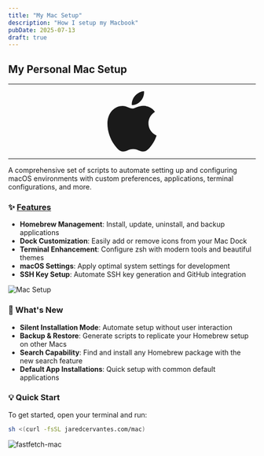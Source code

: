 ```yaml
---
title: "My Mac Setup"
description: "How I setup my Macbook"
pubDate: 2025-07-13
draft: true
---
```


## My Personal Mac Setup

---

<div style="text-align: center;">
    <svg style="width: 100px; height: auto;" xmlns="http://www.w3.org/2000/svg" xml:space="preserve" viewBox="0 0 814 1000">
        <path fill="currentColor" d="M788.1 340.9c-5.8 4.5-108.2 62.2-108.2 190.5 0 148.4 130.3 200.9 134.2 202.2-.6 3.2-20.7 71.9-68.7 141.9-42.8 61.6-87.5 123.1-155.5 123.1s-85.5-39.5-164-39.5c-76.5 0-103.7 40.8-165.9 40.8s-105.6-57-155.5-127C46.7 790.7 0 663 0 541.8c0-194.4 126.4-297.5 250.8-297.5 66.1 0 121.2 43.4 162.7 43.4 39.5 0 101.1-46 176.3-46 28.5 0 130.9 2.6 198.3 99.2zm-234-181.5c31.1-36.9 53.1-88.1 53.1-139.3 0-7.1-.6-14.3-1.9-20.1-50.6 1.9-110.8 33.7-147.1 75.8-28.5 32.4-55.1 83.6-55.1 135.5 0 7.8 1.3 15.6 1.9 18.1 3.2.6 8.4 1.3 13.6 1.3 45.4 0 102.5-30.4 135.5-71.3z"/>
    </svg>
</div>

---

A comprehensive set of scripts to automate setting up and configuring macOS environments with custom preferences, applications, terminal configurations, and more.

### ✨ [Features](https://github.com/Jaredy899/mac.git)

- **Homebrew Management**: Install, update, uninstall, and backup applications
- **Dock Customization**: Easily add or remove icons from your Mac Dock
- **Terminal Enhancement**: Configure zsh with modern tools and beautiful themes
- **macOS Settings**: Apply optimal system settings for development
- **SSH Key Setup**: Automate SSH key generation and GitHub integration

![Mac Setup](https://qmpdliftraf4pov3.public.blob.vercel-storage.com/mac-setup-gXNVXltXbqBZl0ghl3mX2kW4POuGyR.webp)

### 🎯 What's New

- **Silent Installation Mode**: Automate setup without user interaction
- **Backup & Restore**: Generate scripts to replicate your Homebrew setup on other Macs
- **Search Capability**: Find and install any Homebrew package with the new search feature
- **Default App Installations**: Quick setup with common default applications

### 💡 Quick Start

To get started, open your terminal and run:

```zsh
sh <(curl -fsSL jaredcervantes.com/mac)
```

![fastfetch-mac](https://qmpdliftraf4pov3.public.blob.vercel-storage.com/fastfetch-mac-pbAGCG2s6AYvLC0PW1U03Pdzh2nj8X.webp)
